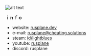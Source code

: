 ![alt text][logo]

[logo]: https://rusplane.dev/assets/img/avatar.png "femboy bussy inspector"

**ｉｎｆｏ**
+ website: [rusplane.dev](https://rusplane.dev)
+ e-mail: [rusplane@cheating.solutions](mailto:rusplane@cheating.solutions)
+ steam: [id/lightblues](https://steamcommunity.com/id/lightblues)
+ youtube: [rusplane](https://www.youtube.com/c/rusplane)
+ discord: rusplane
